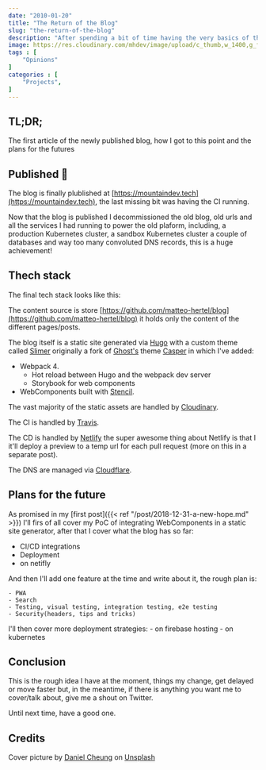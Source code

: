 ```yaml
---
date: "2010-01-20"
title: "The Return of the Blog"
slug: "the-return-of-the-blog"
description: "After spending a bit of time having the very basics of the blog done, I've not published it and planning for the future"
image: https://res.cloudinary.com/mhdev/image/upload/c_thumb,w_1400,g_face/v1548013171/blog/posts/the-return-of-the-blog.jpg
tags : [
    "Opinions"
]
categories : [
    "Projects",
]
---
```


## TL;DR;
The first article of the newly published blog, how I got to this point and the plans for the futures

## Published 🎉
The blog is finally plublished at [https://mountaindev.tech](https://mountaindev.tech), the last missing bit was having the CI running.

Now that the blog is published I decommissioned the old blog, old urls and all the services I had running to power the old plaform, including, a production Kubernetes cluster, a sandbox Kubernetes cluster a couple of databases and way too many convoluted DNS records, this is a huge achievement!

## Thech stack

The final tech stack looks like this:

The content source is store [https://github.com/matteo-hertel/blog](https://github.com/matteo-hertel/blog) it holds only the content of the different pages/posts.

The blog itself is a static site generated via [Hugo](https://gohugo.io) with a custom theme called [Slimer](https://github.com/matteo-hertel/slimer) originally a fork of [Ghost's](https://ghost.org/) theme [Casper](https://github.com/TryGhost/Casper) in which I've added:

- Webpack 4.
  - Hot reload between Hugo and the webpack dev server
  - Storybook for web components
- WebComponents built with [Stencil](https://stenciljs.com/).

The vast majority of the static assets are handled by [Cloudinary](https://cloudinary.com).

The CI is handled by [Travis](https://travis-ci.org/).

The CD is handled by [Netlify](https://www.netlify.com/) the super awesome thing about Netlify is that I it'll deploy a preview to a temp url for each pull request (more on this in a separate post).

The DNS are managed via [Cloudflare](https://cloudflare.com).

## Plans for the future 
As promised in my [first post]({{< ref "/post/2018-12-31-a-new-hope.md" >}}) I'll firs of all cover my PoC of integrating WebComponents in a static site generator, after that I cover what the blog has so far:

- CI/CD integrations
- Deployment
- on netifly

And then I'll add one feature at the time and write about it, the rough plan is:

    - PWA
    - Search
    - Testing, visual testing, integration testing, e2e testing
    - Security(headers, tips and tricks)

I'll then cover more deployment strategies:
      - on firebase hosting
      - on kubernetes
## Conclusion

This is the rough idea I have at the moment, things my change, get delayed or move faster but, in the meantime, if there is anything you want me to cover/talk about, give me a shout on Twitter.

Until next time, have a good one.

## Credits
Cover picture by [Daniel Cheung](https://unsplash.com/photos/cPF2nlWcMY4?utm_source=unsplash&utm_medium=referral&utm_content=creditCopyText) on [Unsplash](https://unsplash.com/search/photos/star-wars?utm_source=unsplash&utm_medium=referral&utm_content=creditCopyText)
